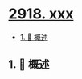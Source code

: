 # [2918. xxx](https://github.com/Tdahuyou/TNotes.leetcode/tree/main/notes/2918.%20xxx)

<!-- region:toc -->

- [1. 📝 概述](#1--概述)

<!-- endregion:toc -->

## 1. 📝 概述
